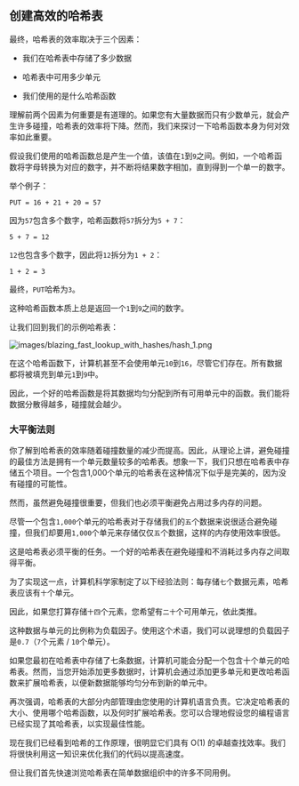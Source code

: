## 创建高效的哈希表

最终，哈希表的效率取决于三个因素：

+   我们在哈希表中存储了多少数据

+   哈希表中可用多少单元

+   我们使用的是什么哈希函数

理解前两个因素为何重要是有道理的。如果您有大量数据而只有少数单元，就会产生许多碰撞，哈希表的效率将下降。然而，我们来探讨一下哈希函数本身为何对效率如此重要。

假设我们使用的哈希函数总是产生一个值，该值在`1`到`9`之间。例如，一个哈希函数将字母转换为对应的数字，并不断将结果数字相加，直到得到一个单一的数字。

举个例子：

`PUT = 16 + 21 + 20 = 57`

因为`57`包含多个数字，哈希函数将`57`拆分为`5 + 7`：

`5 + 7 = 12`

`12`也包含多个数字，因此将`12`拆分为`1 + 2`：

`1 + 2 = 3`

最终，`PUT`哈希为`3`。

这种哈希函数本质上总是返回一个`1`到`9`之间的数字。

让我们回到我们的示例哈希表：

![images/blazing_fast_lookup_with_hashes/hash_1.png](images/blazing_fast_lookup_with_hashes/hash_1.png)

在这个哈希函数下，计算机甚至不会使用单元`10`到`16`，尽管它们存在。所有数据都将被填充到单元`1`到`9`中。

因此，一个好的哈希函数是将其数据均匀分配到所有可用单元中的函数。我们能将数据分散得越多，碰撞就会越少。

### 大平衡法则

你了解到哈希表的效率随着碰撞数量的减少而提高。因此，从理论上讲，避免碰撞的最佳方法是拥有一个单元数量较多的哈希表。想象一下，我们只想在哈希表中存储五个项目。一个包含1,000个单元的哈希表在这种情况下似乎是完美的，因为没有碰撞的可能性。

然而，虽然避免碰撞很重要，但我们也必须平衡避免占用过多内存的问题。

尽管一个包含`1,000`个单元的哈希表对于存储我们的`五`个数据来说很适合避免碰撞，但我们却要用`1,000`个单元来存储仅仅`五`个数据，这样的内存使用效率很低。

这是哈希表必须平衡的任务。一个好的哈希表在避免碰撞和不消耗过多内存之间取得平衡。

为了实现这一点，计算机科学家制定了以下经验法则：每存储`七`个数据元素，哈希表应该有`十`个单元。

因此，如果您打算存储`十四`个元素，您希望有`二十`个可用单元，依此类推。

这种数据与单元的比例称为负载因子。使用这个术语，我们可以说理想的负载因子是`0.7`（`7`个元素 / `10`个单元）。

如果您最初在哈希表中存储了七条数据，计算机可能会分配一个包含十个单元的哈希表。然而，当您开始添加更多数据时，计算机会通过添加更多单元和更改哈希函数来扩展哈希表，以便新数据能够均匀分布到新的单元中。

再次强调，哈希表的大部分内部管理由您使用的计算机语言负责。它决定哈希表的大小、使用哪个哈希函数，以及何时扩展哈希表。您可以合理地假设您的编程语言已经实现了其哈希表，以实现最佳性能。

现在我们已经看到哈希的工作原理，很明显它们具有 O(1) 的卓越查找效率。我们将很快利用这一知识来优化我们的代码以提高速度。

但让我们首先快速浏览哈希表在简单数据组织中的许多不同用例。
